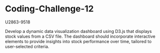 # Coding-Challenge-12

U2863-9518

Develop a dynamic data visualization dashboard using D3.js that displays stock values from a CSV file. The dashboard should incorporate interactive elements to provide insights into stock performance over time, tailored to user-selected criteria.
